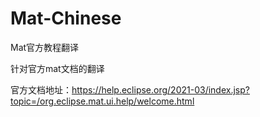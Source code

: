 # Mat-Chinese
Mat官方教程翻译

针对官方mat文档的翻译

官方文档地址：https://help.eclipse.org/2021-03/index.jsp?topic=/org.eclipse.mat.ui.help/welcome.html
